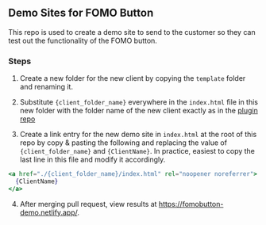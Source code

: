 ## Demo Sites for FOMO Button

This repo is used to create a demo site to send to the customer so they can test out the functionality of the FOMO button.  

### Steps

1. Create a new folder for the new client by copying the `template` folder and renaming it.

2. Substitute `{client_folder_name}` everywhere in the `index.html` file in this new folder with the folder name of the new client exactly as in the [plugin repo](https://github.com/strongSoda/fomo-btn-test)

3. Create a link entry for the new demo site in `index.html` at the root of this repo by copy & pasting the following and replacing the value of `{client_folder_name}` and `{ClientName}`.  In practice, easiest to copy the last line in this file and modify it accordingly. 

```jsx
<a href="./{client_folder_name}/index.html" rel="noopener noreferrer">
  {ClientName}
</a>
```

4. After merging pull request, view results at https://fomobutton-demo.netlify.app/.

